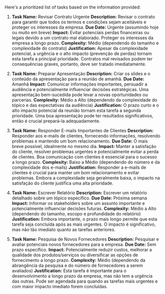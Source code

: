 Here's a prioritized list of tasks based on the information provided:

1. **Task Name:** Revisar Contrato Urgente
   **Description:**  Revisar o contrato para garantir que todos os termos e condições sejam aceitáveis e proteger os interesses da empresa.
   **Due Date:** Urgente (assumindo hoje ou muito em breve)
   **Impact:** Evitar potenciais perdas financeiras ou legais devido a um contrato mal elaborado. Proteger os interesses da empresa a longo prazo.
   **Complexity:** Médio (dependendo do tamanho e complexidade do contrato)
   **Justification:**  Apesar da complexidade potencial, a urgência e o alto impacto (prevenção de perdas) tornam esta tarefa a principal prioridade. Contratos mal revisados podem ter consequências graves, portanto, deve ser tratado imediatamente.

2. **Task Name:** Preparar Apresentação
   **Description:** Criar os slides e o conteúdo da apresentação para a reunião de amanhã.
   **Due Date:** Amanhã
   **Impact:** Comunicar informações importantes, persuadir a audiência e potencialmente influenciar decisões estratégicas. Uma apresentação bem-sucedida pode levar a novas oportunidades ou parcerias.
   **Complexity:** Médio a Alto (dependendo da complexidade do tópico e das expectativas da audiência)
   **Justification:** O prazo curto e o alto impacto potencial da reunião tornam esta tarefa a segunda prioridade. Uma boa apresentação pode ter resultados significativos, então é crucial prepará-la adequadamente.

3. **Task Name:** Responder E-mails Importantes de Clientes
   **Description:** Responder aos e-mails de clientes, fornecendo informações, resolvendo problemas e mantendo um bom relacionamento.
   **Due Date:** O mais breve possível, idealmente no mesmo dia.
   **Impact:** Manter a satisfação do cliente, resolver problemas urgentes e potencialmente evitar a perda de clientes. Boa comunicação com clientes é essencial para o sucesso a longo prazo.
   **Complexity:** Baixo a Médio (dependendo do número e da complexidade dos e-mails)
   **Justification:** Responder a e-mails de clientes é crucial para manter um bom relacionamento e evitar problemas. Embora a complexidade seja geralmente baixa, o impacto na satisfação do cliente justifica uma alta prioridade.

4. **Task Name:** Escrever Relatório
   **Description:** Escrever um relatório detalhado sobre um tópico específico.
   **Due Date:** Próxima semana
   **Impact:** Informar os stakeholders sobre um assunto importante e potencialmente influenciar decisões futuras.
   **Complexity:** Médio a Alto (dependendo do tamanho, escopo e profundidade do relatório)
   **Justification:** Embora importante, o prazo mais longo permite que esta tarefa seja concluída após as mais urgentes. O impacto é significativo, mas não tão imediato quanto as tarefas anteriores.

5. **Task Name:** Pesquisa de Novos Fornecedores
   **Description:** Pesquisar e avaliar potenciais novos fornecedores para a empresa.
   **Due Date:** Sem prazo específico.
   **Impact:** Potencialmente reduzir custos, melhorar a qualidade dos produtos/serviços ou diversificar as opções de fornecimento a longo prazo.
   **Complexity:** Médio (dependendo da abrangência da pesquisa e do número de fornecedores a serem avaliados)
   **Justification:** Esta tarefa é importante para o desenvolvimento a longo prazo da empresa, mas não tem a urgência das outras. Pode ser agendada para quando as tarefas mais urgentes e com maior impacto imediato forem concluídas.